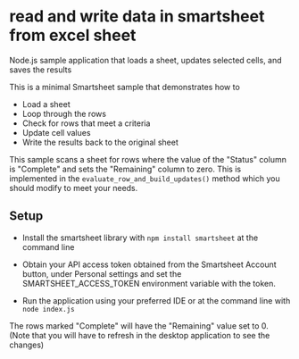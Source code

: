 # read and write data in smartsheet from excel sheet
Node.js sample application that loads a sheet, updates selected cells, and saves the results

This is a minimal Smartsheet sample that demonstrates how to
* Load a sheet
* Loop through the rows
* Check for rows that meet a criteria
* Update cell values
* Write the results back to the original sheet


This sample scans a sheet for rows where the value of the "Status" column is "Complete" and sets the "Remaining" column to zero.
This is implemented in the `evaluate_row_and_build_updates()` method which you should modify to meet your needs.


## Setup
* Install the smartsheet library with `npm install smartsheet` at the command line

* Obtain your API access token obtained from the Smartsheet Account button, under Personal settings and set the SMARTSHEET_ACCESS_TOKEN environment variable with the token. 

* Run the application using your preferred IDE or at the command line with `node index.js`

The rows marked "Complete" will have the "Remaining" value set to 0. (Note that you will have to refresh in the desktop application to see the changes)

